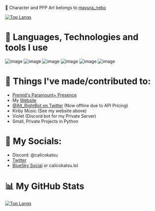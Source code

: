 🎨 Character and PFP Art belongs to [mayura_nebo](https://twitter.com/mayura_nebo)

[![Top Langs](https://github.com/user-attachments/assets/a99cd6ab-9f68-48a9-8a8c-c761fd9c5b64)
](https://bsky.app/profile/calicokatsu.fun)


# 🔧 Languages, Technologies and tools I use
![image](https://img.shields.io/badge/React-20232A?style=for-the-badge&logo=react&logoColor=61DAFB) ![image](https://img.shields.io/badge/JavaScript-F7DF1E?style=for-the-badge&logo=javascript&logoColor=black) ![image](https://img.shields.io/badge/typescrpt-000000?style=for-the-badge&logo=typescript&logoColor=1974D2) ![image](https://img.shields.io/badge/Python-ffd343?logo=python&style=for-the-badge) ![image](https://img.shields.io/badge/TailwindCSS-black?logo=tailwindcss&style=for-the-badge) ![image](https://img.shields.io/badge/Visual_studio_code-44aff3?logo=visualstudiocode&style=for-the-badge)


# 🔨 Things I've made/contributed to:

- [Premid's Paramount+ Presence](https://github.com/tenKatsu/Presences)
- My [Website](https://calicokatsu.fun)
- [@Alt_RightBot on Twitter](https://twitter.com/Alt_RightBot) (Now offline due to API Pricing)
- Kirby Music (See my website above)
- Violet (Discord bot for my Private Server)
- Small, Private Projects in Python

# 📩 My Socials:
- Discord: @calicokatsu
- [Twitter](https://twitter.com/calicokatzzzu)
- [BlueSky Social](https://bsky.app/profile/calicokatsu.lol) or calicokatsu.lol

# 📊 My GitHub Stats
[![Top Langs](https://github-readme-stats.vercel.app/api/top-langs/?username=calicokatsu)](https://github.com/anuraghazra/github-readme-stats)
